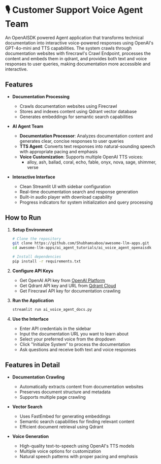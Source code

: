# 🎙️ Customer Support Voice Agent Team

An OpenAISDK powered Agent application that transforms technical documentation into interactive voice-powered responses using OpenAI's GPT-4o-mini and TTS capabilities. The system crawls through documentation websites with firecrawl's Crawl Endpoint, processes the content and embeds them in qdrant, and provides both text and voice responses to user queries, making documentation more accessible and interactive.

## Features

- **Documentation Processing**
  - Crawls documentation websites using Firecrawl
  - Stores and indexes content using Qdrant vector database
  - Generates embeddings for semantic search capabilities

- **AI Agent Team**
  - **Documentation Processor**: Analyzes documentation content and generates clear, concise responses to user queries
  - **TTS Agent**: Converts text responses into natural-sounding speech with appropriate pacing and emphasis
  - **Voice Customization**: Supports multiple OpenAI TTS voices:
    - alloy, ash, ballad, coral, echo, fable, onyx, nova, sage, shimmer, verse

- **Interactive Interface**
  - Clean Streamlit UI with sidebar configuration
  - Real-time documentation search and response generation
  - Built-in audio player with download capability
  - Progress indicators for system initialization and query processing

## How to Run

1. **Setup Environment**
   ```bash
   # Clone the repository
   git clone https://github.com/Shubhamsaboo/awesome-llm-apps.git
   cd awesome-llm-apps/ai_agent_tutorials/ai_voice_agent_openaisdk
   
   # Install dependencies
   pip install -r requirements.txt
   ```

2. **Configure API Keys**
   - Get OpenAI API key from [OpenAI Platform](https://platform.openai.com)
   - Get Qdrant API key and URL from [Qdrant Cloud](https://cloud.qdrant.io)
   - Get Firecrawl API key for documentation crawling

3. **Run the Application**
   ```bash
   streamlit run ai_voice_agent_docs.py
   ```

4. **Use the Interface**
   - Enter API credentials in the sidebar
   - Input the documentation URL you want to learn about
   - Select your preferred voice from the dropdown
   - Click "Initialize System" to process the documentation
   - Ask questions and receive both text and voice responses

## Features in Detail

- **Documentation Crawling**
  - Automatically extracts content from documentation websites
  - Preserves document structure and metadata
  - Supports multiple page crawling

- **Vector Search**
  - Uses FastEmbed for generating embeddings
  - Semantic search capabilities for finding relevant content
  - Efficient document retrieval using Qdrant

- **Voice Generation**
  - High-quality text-to-speech using OpenAI's TTS models
  - Multiple voice options for customization
  - Natural speech patterns with proper pacing and emphasis
